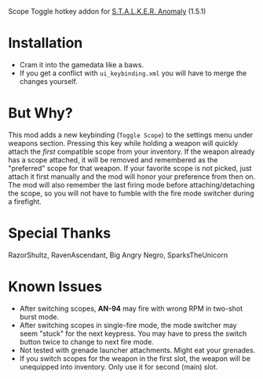 Scope Toggle hotkey addon for [S.T.A.L.K.E.R. Anomaly](https://www.moddb.com/mods/stalker-anomaly) (1.5.1)

# Installation
* Cram it into the gamedata like a baws.
* If you get a conflict with `ui_keybinding.xml` you will have to merge the changes yourself.

# But Why?
This mod adds a new keybinding (`Toggle Scope`) to the settings menu under weapons section. Pressing this key while holding a weapon will quickly attach the *first* compatible scope from your inventory.
If the weapon already has a scope attached, it will be removed and remembered as the "preferred" scope for that weapon. If your favorite scope is not picked, just attach it first manually and the mod will honor your preference from then on.
The mod will also remember the last firing mode before attaching/detaching the scope, so you will not have to fumble with the fire mode switcher during a firefight.

# Special Thanks
RazorShultz, RavenAscendant, Big Angry Negro, SparksTheUnicorn

# Known Issues
* After switching scopes, **AN-94** may fire with wrong RPM in two-shot burst mode.
* After switching scopes in single-fire mode, the mode switcher may seem "stuck" for the next keypress. You may have to press the switch button twice to change to next fire mode.
* Not tested with grenade launcher attachments. Might eat your grenades. 
* If you switch scopes for the weapon in the first slot, the weapon will be unequipped into inventory. Only use it for second (main) slot.
